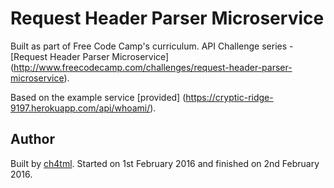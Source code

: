 # Request Header Parser Microservice

Built as part of Free Code Camp's curriculum. API Challenge series - [Request Header Parser Microservice] (http://www.freecodecamp.com/challenges/request-header-parser-microservice).

Based on the example service [provided] (https://cryptic-ridge-9197.herokuapp.com/api/whoami/).

## Author 

Built by [ch4tml](https://github.com/ch4tml/). Started on 1st February 2016 and finished on 2nd February 2016.